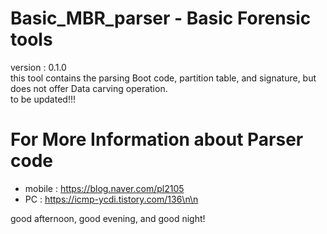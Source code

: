 # Basic_MBR_parser - Basic Forensic tools
version : 0.1.0  
this tool contains the parsing Boot code, partition table, and signature, but does not offer Data carving operation.  
to be updated!!!   
  
  
# For More Information about Parser code
- mobile : https://blog.naver.com/pl2105
- PC : https://icmp-ycdi.tistory.com/136\n\n
  
  
good afternoon, good evening, and good night!
